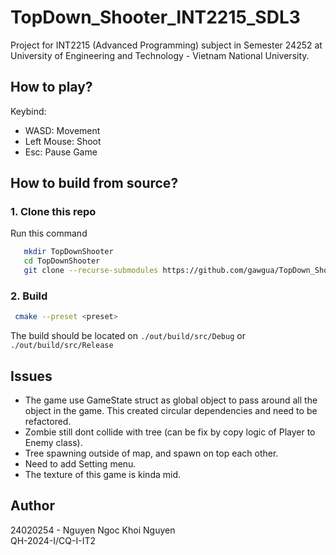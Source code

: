 # TopDown_Shooter_INT2215_SDL3

Project for INT2215 (Advanced Programming) subject in Semester 24252 at University of Engineering and Technology - Vietnam National University.

## How to play?

Keybind:

- WASD: Movement
- Left Mouse: Shoot
- Esc: Pause Game

## How to build from source?

### 1. Clone this repo

Run this command

```bash
   mkdir TopDownShooter
   cd TopDownShooter
   git clone --recurse-submodules https://github.com/gawgua/TopDown_Shooter_INT2215_SDL3.git
```

### 2. Build

```bash
 cmake --preset <preset>
```

The build should be located on `./out/build/src/Debug` or `./out/build/src/Release`

## Issues

- The game use GameState struct as global object to pass around all the object in the game. This created circular dependencies and need to be refactored.
- Zombie still dont collide with tree (can be fix by copy logic of Player to Enemy class).
- Tree spawning outside of map, and spawn on top each other.
- Need to add Setting menu.
- The texture of this game is kinda mid.

## Author

24020254 - Nguyen Ngoc Khoi Nguyen\
QH-2024-I/CQ-I-IT2
